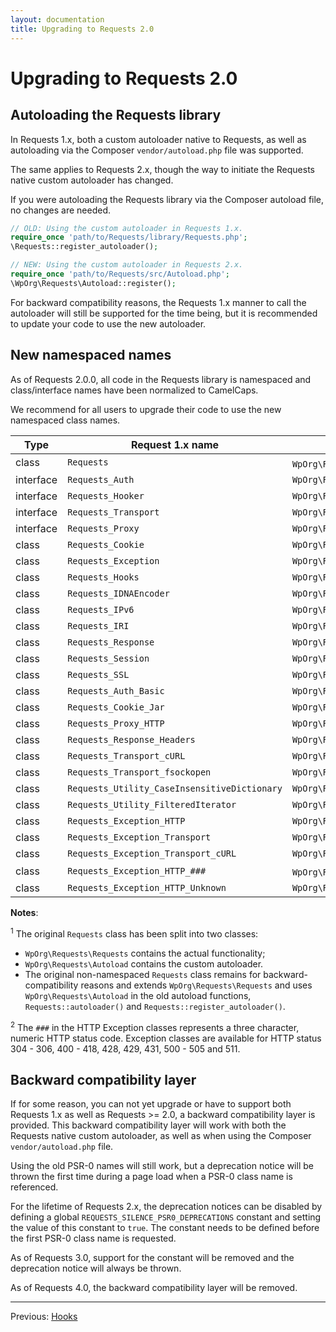 ```yaml
---
layout: documentation
title: Upgrading to Requests 2.0
---
```


Upgrading to Requests 2.0
=========================

Autoloading the Requests library
--------------------------------

In Requests 1.x, both a custom autoloader native to Requests, as well as autoloading
via the Composer `vendor/autoload.php` file was supported.

The same applies to Requests 2.x, though the way to initiate the Requests native
custom autoloader has changed.

If you were autoloading the Requests library via the Composer autoload file,
no changes are needed.

```php
// OLD: Using the custom autoloader in Requests 1.x.
require_once 'path/to/Requests/library/Requests.php';
\Requests::register_autoloader();

// NEW: Using the custom autoloader in Requests 2.x.
require_once 'path/to/Requests/src/Autoload.php';
\WpOrg\Requests\Autoload::register();
```

For backward compatibility reasons, the Requests 1.x manner to call the autoloader
will still be supported for the time being, but it is recommended to update
your code to use the new autoloader.


New namespaced names
--------------------

As of Requests 2.0.0, all code in the Requests library is namespaced and
class/interface names have been normalized to CamelCaps.

We recommend for all users to upgrade their code to use the new namespaced
class names.

| Type      | Request 1.x name                             | Requests >= 2.0 name                                                    |
|-----------|----------------------------------------------|-------------------------------------------------------------------------|
| class     | `Requests`                                   | `WpOrg\Requests\Requests` <strong><sup>1</sup></strong>                 |
| interface | `Requests_Auth`                              | `WpOrg\Requests\Auth`                                                   |
| interface | `Requests_Hooker`                            | `WpOrg\Requests\HookManager`                                            |
| interface | `Requests_Transport`                         | `WpOrg\Requests\Transport`                                              |
| interface | `Requests_Proxy`                             | `WpOrg\Requests\Proxy`                                                  |
| class     | `Requests_Cookie`                            | `WpOrg\Requests\Cookie`                                                 |
| class     | `Requests_Exception`                         | `WpOrg\Requests\Exception`                                              |
| class     | `Requests_Hooks`                             | `WpOrg\Requests\Hooks`                                                  |
| class     | `Requests_IDNAEncoder`                       | `WpOrg\Requests\IdnaEncoder`                                            |
| class     | `Requests_IPv6`                              | `WpOrg\Requests\Ipv6`                                                   |
| class     | `Requests_IRI`                               | `WpOrg\Requests\Iri`                                                    |
| class     | `Requests_Response`                          | `WpOrg\Requests\Response`                                               |
| class     | `Requests_Session`                           | `WpOrg\Requests\Session`                                                |
| class     | `Requests_SSL`                               | `WpOrg\Requests\Ssl`                                                    |
| class     | `Requests_Auth_Basic`                        | `WpOrg\Requests\Auth\Basic`                                             |
| class     | `Requests_Cookie_Jar`                        | `WpOrg\Requests\Cookie\Jar`                                             |
| class     | `Requests_Proxy_HTTP`                        | `WpOrg\Requests\Proxy\Http`                                             |
| class     | `Requests_Response_Headers`                  | `WpOrg\Requests\Response\Headers`                                       |
| class     | `Requests_Transport_cURL`                    | `WpOrg\Requests\Transport\Curl`                                         |
| class     | `Requests_Transport_fsockopen`               | `WpOrg\Requests\Transport\Fsockopen`                                    |
| class     | `Requests_Utility_CaseInsensitiveDictionary` | `WpOrg\Requests\Utility\CaseInsensitiveDictionary`                      |
| class     | `Requests_Utility_FilteredIterator`          | `WpOrg\Requests\Utility\FilteredIterator`                               |
| class     | `Requests_Exception_HTTP`                    | `WpOrg\Requests\Exception\Http`                                         |
| class     | `Requests_Exception_Transport`               | `WpOrg\Requests\Exception\Transport`                                    |
| class     | `Requests_Exception_Transport_cURL`          | `WpOrg\Requests\Exception\Transport\Curl`                               |
| class     | `Requests_Exception_HTTP_###`                | `WpOrg\Requests\Exception\Http\Status###` <strong><sup>2</sup></strong> |
| class     | `Requests_Exception_HTTP_Unknown`            | `WpOrg\Requests\Exception\Http\StatusUnknown`                           |


**Notes**:

<sup>1</sup> The original `Requests` class has been split into two classes:
* `WpOrg\Requests\Requests` contains the actual functionality;
* `WpOrg\Requests\Autoload` contains the custom autoloader.
* The original non-namespaced `Requests` class remains for backward-compatibility
    reasons and extends `WpOrg\Requests\Requests` and uses `WpOrg\Requests\Autoload`
    in the old autoload functions, `Requests::autoloader()` and
    `Requests::register_autoloader()`.

<sup>2</sup> The `###` in the HTTP Exception classes represents a three character,
numeric HTTP status code.
Exception classes are available for HTTP status 304 - 306, 400 - 418,
428, 429, 431, 500 - 505 and 511.


Backward compatibility layer
----------------------------

If for some reason, you can not yet upgrade or have to support both Requests 1.x
as well as Requests >= 2.0, a backward compatibility layer is provided.
This backward compatibility layer will work with both the Requests native
custom autoloader, as well as when using the Composer `vendor/autoload.php` file.

Using the old PSR-0 names will still work, but a deprecation notice will be
thrown the first time during a page load when a PSR-0 class name is referenced.

For the lifetime of Requests 2.x, the deprecation notices can be disabled by
defining a global `REQUESTS_SILENCE_PSR0_DEPRECATIONS` constant and
setting the value of this constant to `true`.
The constant needs to be defined before the first PSR-0 class name is requested.

As of Requests 3.0, support for the constant will be removed and
the deprecation notice will always be thrown.

As of Requests 4.0, the backward compatibility layer will be removed.

***

Previous: [Hooks](hooks.html)
